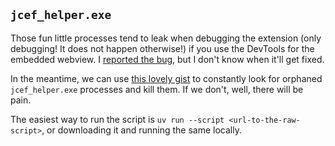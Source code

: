 ## `jcef_helper.exe`

Those fun little processes tend to leak when debugging the extension (only debugging! It does not happen otherwise!)
if you use the DevTools for the embedded webview.
I [reported the bug](https://youtrack.jetbrains.com/issue/IDEA-364480/Debugging-IntelliJ-plugins-with-JBCefBrowser-devtools-leaks-processes), but I don't know when it'll get fixed.

In the meantime, we can use [this lovely gist](https://gist.github.com/tmr232/a65a96483ecfc2eaf37028e0f0201b8a)
to constantly look for orphaned `jcef_helper.exe` processes and kill them.
If we don't, well, there will be pain.

The easiest way to run the script is `uv run --script <url-to-the-raw-script>`,
or downloading it and running the same locally.
